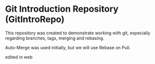 # Git Introduction Repository (GitIntroRepo)
This repository was created to demonstrate working with git, especially regarding branches, tags, merging and rebasing.

Auto-Merge was used initially, but we will use Rebase on Pull.

edited in web
